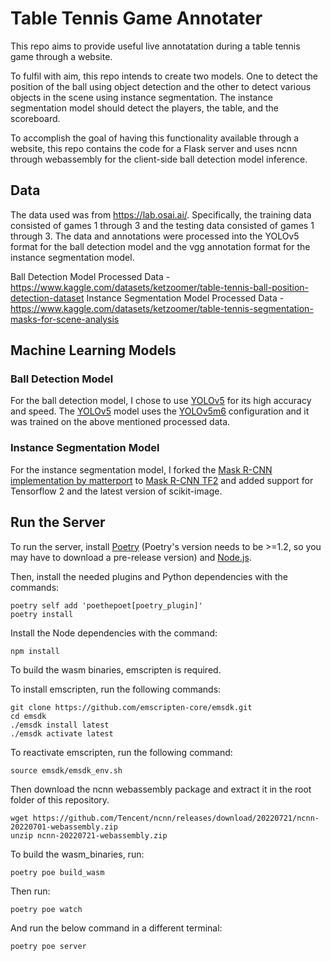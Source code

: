 # Table Tennis Game Annotater
This repo aims to provide useful live annotatation during a table tennis game through a website.

To fulfil with aim, this repo intends to create two models. One to detect the position of the ball using object detection and the other to detect various objects in the scene using instance segmentation. The instance segmentation model should detect the players, the table, and the scoreboard. 

To accomplish the goal of having this functionality available through a website, this repo contains the code for a Flask server and uses ncnn through webassembly for the client-side ball detection model inference.

## Data
The data used was from https://lab.osai.ai/. Specifically, the training data consisted of games 1 through 3 and the testing data consisted of games 1 through 3. The data and annotations were processed into the YOLOv5 format for the ball detection model and the vgg annotation format for the instance segmentation model. 

Ball Detection Model Processed Data - https://www.kaggle.com/datasets/ketzoomer/table-tennis-ball-position-detection-dataset
Instance Segmentation Model Processed Data - https://www.kaggle.com/datasets/ketzoomer/table-tennis-segmentation-masks-for-scene-analysis

## Machine Learning Models

### Ball Detection Model
For the ball detection model, I chose to use [YOLOv5](https://github.com/ultralytics/yolov5) for its high accuracy and speed. The [YOLOv5](https://github.com/ultralytics/yolov5) model uses the [YOLOv5m6](https://github.com/ultralytics/yolov5#:~:text=16.8-,YOLOv5m6,-1280) configuration and it was trained on the above mentioned processed data.

### Instance Segmentation Model
For the instance segmentation model, I forked the [Mask R-CNN implementation by matterport](https://github.com/matterport/Mask_RCNN) to [Mask R-CNN TF2](https://github.com/kethan1/Mask_RCNN_TF2) and added support for Tensorflow 2 and the latest version of scikit-image.

## Run the Server

To run the server, install [Poetry](https://python-poetry.org/) (Poetry's version needs to be >=1.2, so you may have to download a pre-release version) and [Node.js](https://nodejs.org/).

Then, install the needed plugins and Python dependencies with the commands:
```
poetry self add 'poethepoet[poetry_plugin]'
poetry install
```

Install the Node dependencies with the command:
```
npm install
```

To build the wasm binaries, emscripten is required. 

To install emscripten, run the following commands:
```
git clone https://github.com/emscripten-core/emsdk.git
cd emsdk
./emsdk install latest
./emsdk activate latest
```
To reactivate emscripten, run the following command:
```
source emsdk/emsdk_env.sh
```
Then download the ncnn webassembly package and extract it in the root folder of this repository.
```
wget https://github.com/Tencent/ncnn/releases/download/20220721/ncnn-20220701-webassembly.zip
unzip ncnn-20220721-webassembly.zip
```

To build the wasm_binaries, run:
```
poetry poe build_wasm
```

Then run:
```
poetry poe watch
```
And run the below command in a different terminal:
```
poetry poe server
```
